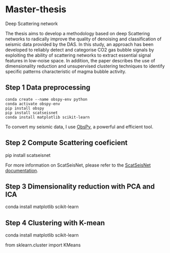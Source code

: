 # Master-thesis
Deep Scattering network

The thesis aims to develop a methodology based on deep Scattering  networks to radically improve the quality of denoising and classification of seismic data provided by the DAS. In this study, an approach has been developed to reliably detect and categorise CO2 gas bubble signals by exploiting the ability of scattering networks to extract essential signal features in low-noise space. In addition, the paper describes the use of dimensionality reduction and unsupervised clustering techniques to identify specific patterns characteristic of magma bubble activity.

## Step 1 Data preprocessing

```shell
conda create --name obspy-env python
conda activate obspy-env
pip install obspy
pip install scatseisnet
conda install matplotlib scikit-learn
```

To convert my seismic data, I use [ObsPy](https://docs.obspy.org/tutorial/index.html), a powerful and efficient tool.

## Step 2 Compute Scattering coeficient
pip install scatseisnet

For more information on ScatSeisNet, please refer to the [ScatSeisNet documentation](https://scatseisnet.readthedocs.io/en/latest/autoapi/scatseisnet/index.html).

## Step 3 Dimensionality reduction with PCA and ICA

conda install matplotlib scikit-learn

## Step 4 Clustering with K-mean
conda install matplotlib scikit-learn

from sklearn.cluster import KMeans
